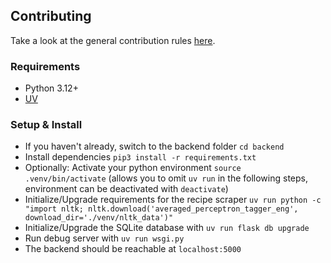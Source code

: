 ## Contributing

Take a look at the general contribution rules [here](../CONTRIBUTING.md).

### Requirements
- Python 3.12+
- [UV](https://docs.astral.sh/uv/getting-started/)

### Setup & Install
- If you haven't already, switch to the backend folder `cd backend`
- Install dependencies `pip3 install -r requirements.txt`
- Optionally: Activate your python environment `source .venv/bin/activate` (allows you to omit `uv run` in the following steps, environment can be deactivated with `deactivate`)
- Initialize/Upgrade requirements for the recipe scraper `uv run python -c "import nltk; nltk.download('averaged_perceptron_tagger_eng', download_dir='./venv/nltk_data')"`
- Initialize/Upgrade the SQLite database with `uv run flask db upgrade`
- Run debug server with `uv run wsgi.py`
- The backend should be reachable at `localhost:5000`
